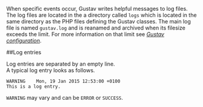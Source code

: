 When specific events occur, Gustav writes helpful messages to log files. The log files are located in the a directory called `logs` which is located in the same directory as the PHP files defining the Gustav classes. The main log file is named `gustav.log` and is reanamed and archived when its filesize exceeds the limit. For more information on that limit see [*Gustav configuration*](Gustav-configuration#stringint-log_file_max_size---1).



##Log entries

Log entries are separated by an empty line.  
A typical log entry looks as follows.

    WARNING    Mon, 19 Jan 2015 12:53:00 +0100
    This is a log entry.

`WARNING` may vary and can be `ERROR` or `SUCCESS`.